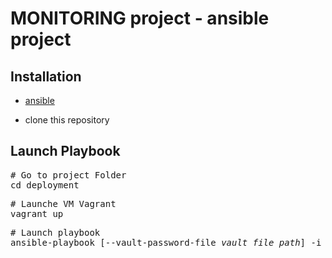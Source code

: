 # MONITORING project - ansible project

## Installation

- [ansible](https://docs.ansible.com/ansible/latest/installation_guide/intro_installation.html)

- clone this repository

## Launch Playbook

<pre>
# Go to project Folder
cd deployment
</pre>

<pre>
# Launche VM Vagrant
vagrant up
</pre>

<pre>
# Launch playbook
ansible-playbook [--vault-password-file <em>vault_file_path</em>] -i inventories/<em>environment</em>/hosts playbook/<em>playbook_name.yml</em>
</pre>
